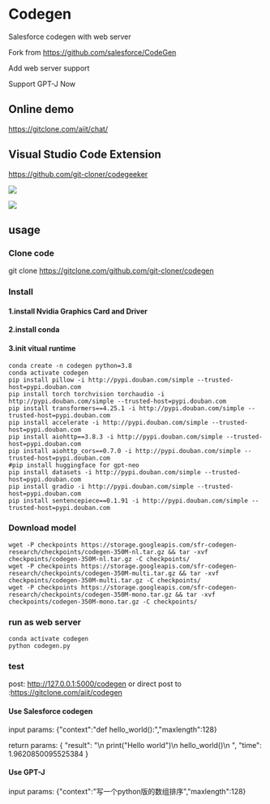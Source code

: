 # Codegen

Salesforce codegen with web server

Fork from https://github.com/salesforce/CodeGen

Add web server support 

Support GPT-J Now

## Online demo

https://gitclone.com/aiit/chat/

## Visual Studio Code  Extension

https://github.com/git-cloner/codegeeker

 ![](https://gitclone.com/download1/aiit/codegeeker.gif)

 ![](https://gitclone.com/download1/aiit/gpt-2.gif)

## usage

### Clone code

git clone https://gitclone.com/github.com/git-cloner/codegen

### Install

#### 1.install Nvidia Graphics Card and Driver

#### 2.install conda

#### 3.init vitual runtime

```shell
conda create -n codegen python=3.8
conda activate codegen
pip install pillow -i http://pypi.douban.com/simple --trusted-host=pypi.douban.com
pip install torch torchvision torchaudio -i http://pypi.douban.com/simple --trusted-host=pypi.douban.com
pip install transformers==4.25.1 -i http://pypi.douban.com/simple --trusted-host=pypi.douban.com
pip install accelerate -i http://pypi.douban.com/simple --trusted-host=pypi.douban.com
pip install aiohttp==3.8.3 -i http://pypi.douban.com/simple --trusted-host=pypi.douban.com
pip install aiohttp_cors==0.7.0 -i http://pypi.douban.com/simple --trusted-host=pypi.douban.com
#pip install huggingface for gpt-neo
pip install datasets -i http://pypi.douban.com/simple --trusted-host=pypi.douban.com
pip install gradio -i http://pypi.douban.com/simple --trusted-host=pypi.douban.com
pip install sentencepiece==0.1.91 -i http://pypi.douban.com/simple --trusted-host=pypi.douban.com
```

### Download model

```shell
wget -P checkpoints https://storage.googleapis.com/sfr-codegen-research/checkpoints/codegen-350M-nl.tar.gz && tar -xvf checkpoints/codegen-350M-nl.tar.gz -C checkpoints/
wget -P checkpoints https://storage.googleapis.com/sfr-codegen-research/checkpoints/codegen-350M-multi.tar.gz && tar -xvf checkpoints/codegen-350M-multi.tar.gz -C checkpoints/
wget -P checkpoints https://storage.googleapis.com/sfr-codegen-research/checkpoints/codegen-350M-mono.tar.gz && tar -xvf checkpoints/codegen-350M-mono.tar.gz -C checkpoints/
```

### run as web server
```shell
conda activate codegen
python codegen.py
```

### test
post: http://127.0.0.1:5000/codegen or direct post to :https://gitclone.com/aiit/codegen

#### Use Salesforce codegen

input params: {"context":"def hello_world():","maxlength":128}

return params: 
{
    "result": "\n        print(\"Hello world\")\n        hello_world()\n      ",
    "time": 1.9620850095525384
}

#### Use GPT-J

input params: {"context":"写一个python版的数组排序","maxlength":128}
